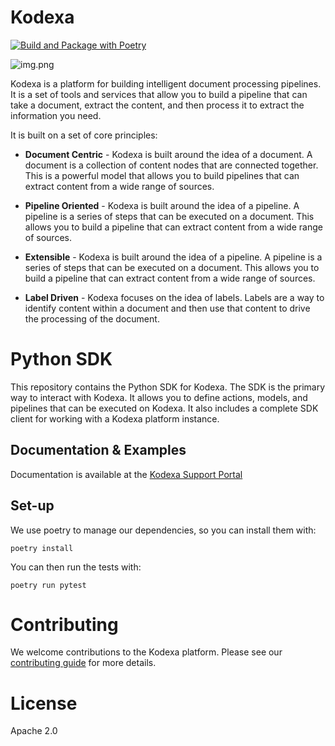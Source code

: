 # Kodexa

[![Build and Package with Poetry](https://github.com/kodexa-ai/kodexa/actions/workflows/main.yml/badge.svg?branch=main)](https://github.com/kodexa-ai/kodexa/actions/workflows/main.yml)

![img.png](https://docs.kodexa.com/img.png)

Kodexa is a platform for building intelligent document processing pipelines. It is a set of tools and services that
allow you to build a pipeline that can take a document, extract the content, and then process it to extract the
information you need.

It is built on a set of core principles:

* **Document Centric** - Kodexa is built around the idea of a document. A document is a collection of content
  nodes that are connected together. This is a powerful model that allows you to build pipelines that can
  extract content from a wide range of sources.

* **Pipeline Oriented** - Kodexa is built around the idea of a pipeline. A pipeline is a series of steps that
  can be executed on a document. This allows you to build a pipeline that can extract content from a wide range
  of sources.

* **Extensible** - Kodexa is built around the idea of a pipeline. A pipeline is a series of steps that can be executed
  on a document. This allows you to build a pipeline that can extract content from a wide range of sources.

* **Label Driven** - Kodexa focuses on the idea of labels. Labels are a way to identify content within a document
  and then use that content to drive the processing of the document.

# Python SDK

This repository contains the Python SDK for Kodexa. The SDK is the primary way to interact with Kodexa. It allows you to
define actions, models, and pipelines that can be executed on Kodexa. It also includes a complete SDK client for
working with a Kodexa platform instance.

## Documentation & Examples

Documentation is available at the [Kodexa Support Portal](https://support.kodexa.ai)

## Set-up

We use poetry to manage our dependencies, so you can install them with:

    poetry install

You can then run the tests with:

    poetry run pytest

# Contributing

We welcome contributions to the Kodexa platform. Please see our [contributing guide](CONTRIBUTING.md) for more details.

# License

Apache 2.0

